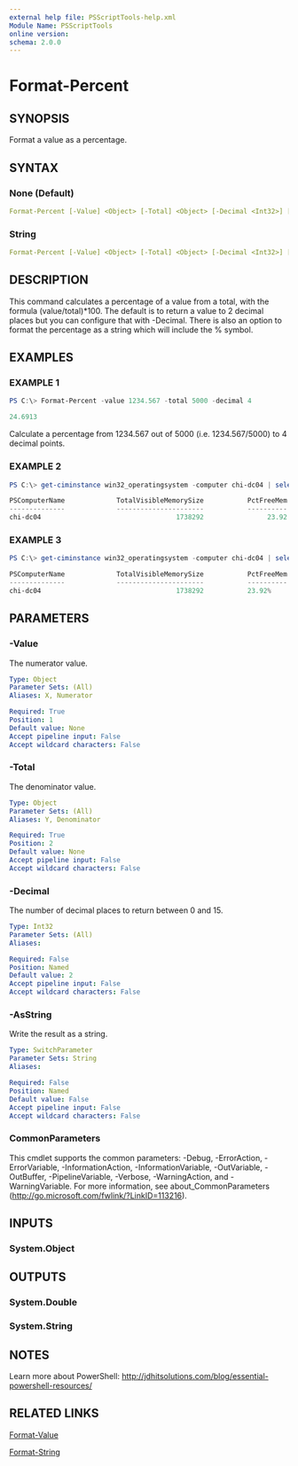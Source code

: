```yaml
---
external help file: PSScriptTools-help.xml
Module Name: PSScriptTools
online version: 
schema: 2.0.0
---
```


# Format-Percent

## SYNOPSIS

Format a value as a percentage.

## SYNTAX

### None (Default)

```yaml
Format-Percent [-Value] <Object> [-Total] <Object> [-Decimal <Int32>] [<CommonParameters>]
```

### String

```yaml
Format-Percent [-Value] <Object> [-Total] <Object> [-Decimal <Int32>] [-AsString] [<CommonParameters>]
```

## DESCRIPTION

This command calculates a percentage of a value from a total, with the formula (value/total)*100. The default is to return a value to 2 decimal places but you can configure that with -Decimal. There is also an option to format the percentage as a string which will include the % symbol.

## EXAMPLES

### EXAMPLE 1

```powershell
PS C:\> Format-Percent -value 1234.567 -total 5000 -decimal 4

24.6913
```

Calculate a percentage from 1234.567 out of 5000 (i.e. 1234.567/5000) to 4 decimal points.

### EXAMPLE 2

```powershell
PS C:\> get-ciminstance win32_operatingsystem -computer chi-dc04 | select PSComputername,TotalVisibleMemorySize,@{Name="PctFreeMem";Expression={ Format-Percent $_.FreePhysicalMemory $_.TotalVisibleMemorySize}}

PSComputerName             TotalVisibleMemorySize           PctFreeMem
--------------             ----------------------           ----------
chi-dc04                                  1738292                23.92
```

### EXAMPLE 3

```powershell
PS C:\> get-ciminstance win32_operatingsystem -computer chi-dc04 | select PSComputername,TotalVisibleMemorySize,@{Name="PctFreeMem";Expression={ Format-Percent $_.FreePhysicalMemory $_.TotalVisibleMemorySize -asString}}

PSComputerName             TotalVisibleMemorySize           PctFreeMem
--------------             ----------------------           ----------
chi-dc04                                  1738292           23.92%
```

## PARAMETERS

### -Value

The numerator value.

```yaml
Type: Object
Parameter Sets: (All)
Aliases: X, Numerator

Required: True
Position: 1
Default value: None
Accept pipeline input: False
Accept wildcard characters: False
```

### -Total

The denominator value.

```yaml
Type: Object
Parameter Sets: (All)
Aliases: Y, Denominator

Required: True
Position: 2
Default value: None
Accept pipeline input: False
Accept wildcard characters: False
```

### -Decimal

The number of decimal places to return between 0 and 15.

```yaml
Type: Int32
Parameter Sets: (All)
Aliases:

Required: False
Position: Named
Default value: 2
Accept pipeline input: False
Accept wildcard characters: False
```

### -AsString

Write the result as a string.

```yaml
Type: SwitchParameter
Parameter Sets: String
Aliases:

Required: False
Position: Named
Default value: False
Accept pipeline input: False
Accept wildcard characters: False
```

### CommonParameters

This cmdlet supports the common parameters: -Debug, -ErrorAction, -ErrorVariable, -InformationAction, -InformationVariable, -OutVariable, -OutBuffer, -PipelineVariable, -Verbose, -WarningAction, and -WarningVariable. For more information, see about_CommonParameters (http://go.microsoft.com/fwlink/?LinkID=113216).

## INPUTS

### System.Object

## OUTPUTS

### System.Double

### System.String

## NOTES

Learn more about PowerShell: http://jdhitsolutions.com/blog/essential-powershell-resources/

## RELATED LINKS

[Format-Value](./Format-Value.md)

[Format-String](./Format-String.md)
